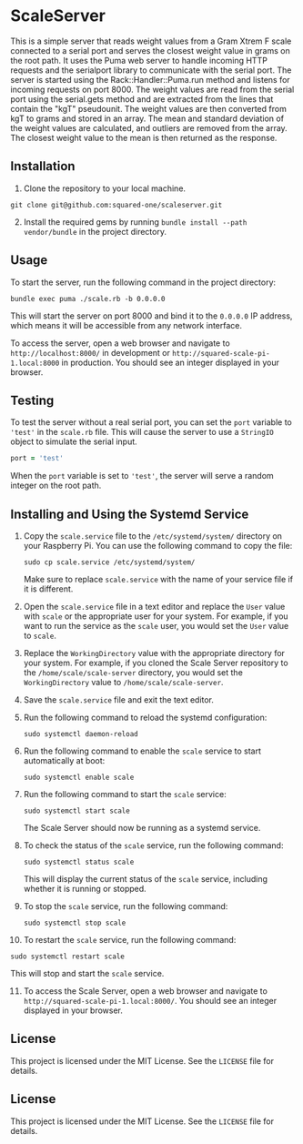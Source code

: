 # ScaleServer

This is a simple server that reads weight values from a Gram Xtrem F scale connected to a serial port and serves the closest weight value in grams on the root path. It uses the Puma web server to handle incoming HTTP requests and the serialport library to communicate with the serial port. The server is started using the Rack::Handler::Puma.run method and listens for incoming requests on port 8000. The weight values are read from the serial port using the serial.gets method and are extracted from the lines that contain the "kgT" pseudounit. The weight values are then converted from kgT to grams and stored in an array. The mean and standard deviation of the weight values are calculated, and outliers are removed from the array. The closest weight value to the mean is then returned as the response. 

## Installation

1. Clone the repository to your local machine.

```
git clone git@github.com:squared-one/scaleserver.git
```

2. Install the required gems by running `bundle install --path vendor/bundle` in the project directory.

## Usage

To start the server, run the following command in the project directory:

```
bundle exec puma ./scale.rb -b 0.0.0.0
```

This will start the server on port 8000 and bind it to the `0.0.0.0` IP address, which means it will be accessible from any network interface.

To access the server, open a web browser and navigate to `http://localhost:8000/` in development or `http://squared-scale-pi-1.local:8000` in production. You should see an integer displayed in your browser.

## Testing

To test the server without a real serial port, you can set the `port` variable to `'test'` in the `scale.rb` file. This will cause the server to use a `StringIO` object to simulate the serial input.

```ruby
port = 'test'
```

When the `port` variable is set to `'test'`, the server will serve a random integer on the root path.

## Installing and Using the Systemd Service

1. Copy the `scale.service` file to the `/etc/systemd/system/` directory on your Raspberry Pi. You can use the following command to copy the file:

   ```
   sudo cp scale.service /etc/systemd/system/
   ```

   Make sure to replace `scale.service` with the name of your service file if it is different.

2. Open the `scale.service` file in a text editor and replace the `User` value with `scale` or the appropriate user for your system. For example, if you want to run the service as the `scale` user, you would set the `User` value to `scale`.

3. Replace the `WorkingDirectory` value with the appropriate directory for your system. For example, if you cloned the Scale Server repository to the `/home/scale/scale-server` directory, you would set the `WorkingDirectory` value to `/home/scale/scale-server`.

4. Save the `scale.service` file and exit the text editor.

5. Run the following command to reload the systemd configuration:

   ```
   sudo systemctl daemon-reload
   ```

6. Run the following command to enable the `scale` service to start automatically at boot:

   ```
   sudo systemctl enable scale
   ```

7. Run the following command to start the `scale` service:

   ```
   sudo systemctl start scale
   ```

   The Scale Server should now be running as a systemd service.

8. To check the status of the `scale` service, run the following command:

   ```
   sudo systemctl status scale
   ```

   This will display the current status of the `scale` service, including whether it is running or stopped.

9. To stop the `scale` service, run the following command:

   ```
   sudo systemctl stop scale
   ```

10. To restart the `scale` service, run the following command:

   ```
   sudo systemctl restart scale
   ```

   This will stop and start the `scale` service.

11. To access the Scale Server, open a web browser and navigate to `http://squared-scale-pi-1.local:8000/`. You should see an integer displayed in your browser.

## License

This project is licensed under the MIT License. See the `LICENSE` file for details.

## License

This project is licensed under the MIT License. See the `LICENSE` file for details.
